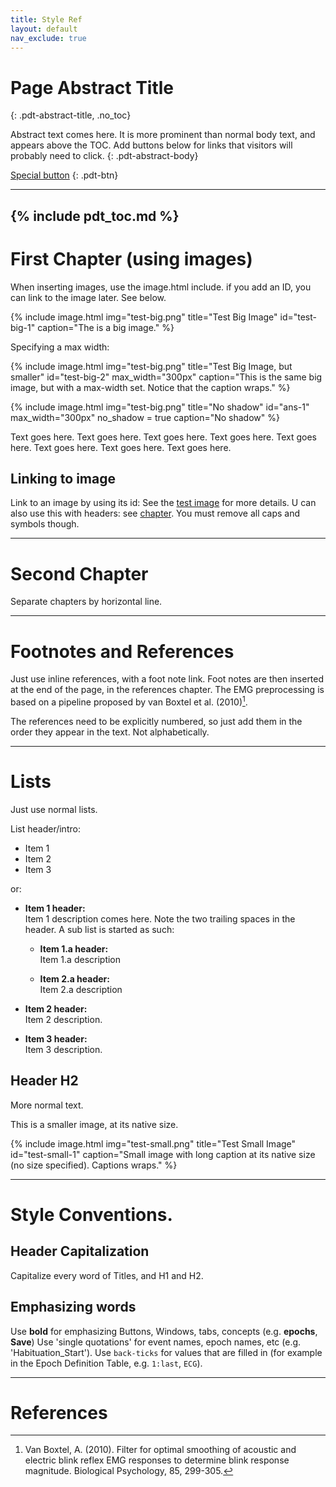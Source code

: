 ```yaml
---
title: Style Ref
layout: default
nav_exclude: true
---
```


<!---
    This page features styling snippets for the PDT doc.

    https://pmarsceill.github.io/just-the-docs/

    Start local server:
    bundle exec jekyll serve --livereload
    
    Local link:
    http://localhost:4000/PhysioDataToolbox_doc/style-ref.html

-->


# Page Abstract Title
{: .pdt-abstract-title, .no_toc}

Abstract text comes here. It is more prominent than normal body text, and appears above the TOC. Add buttons below for links that visitors will probably need to click.
{: .pdt-abstract-body}

[Special button](https://www.google.com)
{: .pdt-btn}

<!--- Add TOC using the include, between horizontal lines: -->
---
{% include pdt_toc.md %}
---

# First Chapter (using images) #
When inserting images, use the image.html include. if you add an ID, you can link to the image later. See below.

{% include image.html
    img="test-big.png"
    title="Test Big Image"
    id="test-big-1"
    caption="The is a big image." %}

Specifying a max width:

{% include image.html
    img="test-big.png"
    title="Test Big Image, but smaller"
    id="test-big-2"
    max_width="300px"
    caption="This is the same big image, but with a max-width set. Notice that the caption wraps." %}  
    
{% include image.html
    img="test-big.png"
    title="No shadow"
    id="ans-1"
    max_width="300px"
    no_shadow = true
    caption="No shadow" %}

Text goes here. Text goes here. Text goes here. Text goes here. Text goes here. Text goes here. Text goes here. Text goes here.

## Linking to image ##
Link to an image by using its id: See the [test image](#test-big-1) for more details. U can also use this with headers: see [chapter](#first-chapter-using-images). You must remove all caps and symbols though.

---

# Second Chapter #
Separate chapters by horizontal line.

---

# Footnotes and References #

Just use inline references, with a foot note link. Foot notes are then inserted at the end of the page, in the references chapter.
The EMG preprocessing is based on a pipeline proposed by van Boxtel et al. (2010)[^1].

The references need to be explicitly numbered, so just add them in the order they appear in the text. Not alphabetically.

---

# Lists #
Just use normal lists.


List header/intro:
 - Item 1
 - Item 2
 - Item 3
 
 or:
 - **Item 1 header:**  
    Item 1 description comes here. Note the two trailing spaces in the header. A sub list is started as such:

    - **Item 1.a header:**  
        Item 1.a description

    - **Item 2.a header:**  
        Item 2.a description

- **Item 2 header:**  
    Item 2 description.

- **Item 3 header:**  
    Item 3 description.

## Header H2 ##
More normal text.

This is a smaller image, at its native size.

{% include image.html
    img="test-small.png"
    title="Test Small Image"
    id="test-small-1"
    caption="Small image with long caption at its native size (no size specified). Captions wraps." %}

---
# Style Conventions.

## Header Capitalization ##
Capitalize every word of Titles, and H1 and H2.

## Emphasizing words ##

Use **bold** for emphasizing Buttons, Windows, tabs, concepts (e.g. **epochs**, **Save**)
Use 'single quotations' for event names, epoch names, etc (e.g. 'Habituation_Start').
Use `back-ticks` for values that are filled in (for example in the Epoch Definition Table, e.g. `1:last`, `ECG`).




<!-- KEEP REFERENCES AT THE END! -->

---
# References #


<!-- The footnotes, example below, will always be placed at the end of the page. -->

[^1]: Van Boxtel, A. (2010). Filter for optimal smoothing of acoustic and electric blink reflex EMG responses to determine blink response magnitude. Biological Psychology, 85, 299-305.




